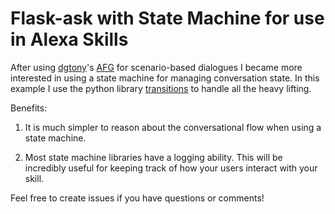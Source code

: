 # Flask-ask with State Machine for use in Alexa Skills

After using [dgtony](https://github.com/dgtony)'s [AFG]() for scenario-based
dialogues I became more interested in using a state machine for managing
conversation state. In this example I use the python library [transitions](https://github.com/tyarkoni/transitions)
to handle all the heavy lifting.

Benefits:

1. It is much simpler to reason about the conversational flow when using
a state machine.

2. Most state machine libraries have a logging ability. This will be 
incredibly useful for keeping track of how your users interact with
your skill.

Feel free to create issues if you have questions or comments!

